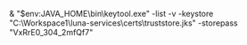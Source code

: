 & "$env:JAVA_HOME\bin\keytool.exe" -list -v -keystore "C:\Workspace1\luna-services\certs\truststore.jks" -storepass "VxRrE0_304_2mfQf7"